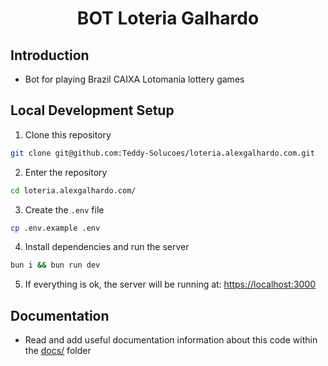 <h1 align="center">BOT Loteria Galhardo</h1>

## Introduction
- Bot for playing Brazil CAIXA Lotomania lottery games

## Local Development Setup
1. Clone this repository
```bash
git clone git@github.com:Teddy-Solucoes/loteria.alexgalhardo.com.git
```
2. Enter the repository
```bash
cd loteria.alexgalhardo.com/
```
3. Create the `.env` file
```bash
cp .env.example .env
```
4. Install dependencies and run the server
```bash
bun i && bun run dev
```
5. If everything is ok, the server will be running at: <https://localhost:3000>

## Documentation
- Read and add useful documentation information about this code within the [docs/](docs/) folder
